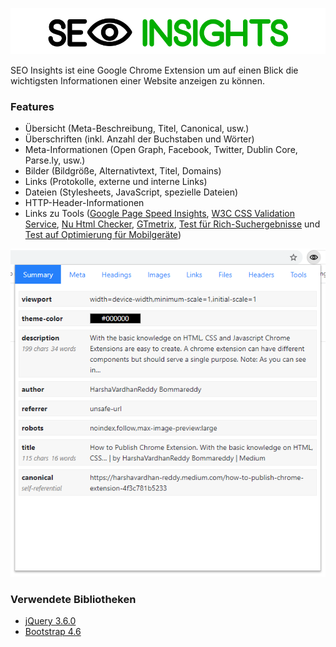![](img/seo-insights-header.png)

SEO Insights ist eine Google Chrome Extension um auf einen Blick die wichtigsten Informationen einer Website anzeigen zu können.

### Features

* Übersicht (Meta-Beschreibung, Titel, Canonical, usw.)
* Überschriften (inkl. Anzahl der Buchstaben und Wörter)
* Meta-Informationen (Open Graph, Facebook, Twitter, Dublin Core, Parse.ly, usw.)
* Bilder (Bildgröße, Alternativtext, Titel, Domains)
* Links (Protokolle, externe und interne Links)
* Dateien (Stylesheets, JavaScript, spezielle Dateien)
* HTTP-Header-Informationen
* Links zu Tools ([Google Page Speed Insights](https://developers.google.com/speed/pagespeed/insights/), [W3C CSS Validation Service](https://jigsaw.w3.org/css-validator/), [Nu Html Checker](https://validator.w3.org/nu/), [GTmetrix](https://gtmetrix.com/), [Test für Rich-Suchergebnisse](https://search.google.com/test/rich-results) und [Test auf Optimierung für Mobilgeräte](https://search.google.com/test/mobile-friendly))

![](img/seo-insights-summary.png)

### Verwendete Bibliotheken

* [jQuery 3.6.0](https://jquery.com/)
* [Bootstrap 4.6](https://getbootstrap.com/docs/4.6/getting-started/introduction/)
